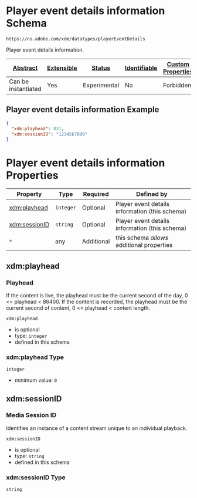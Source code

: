 
# Player event details information Schema

```
https://ns.adobe.com/xdm/datatypes/playerEventDetails
```

Player event details information.

| [Abstract](../../abstract.md) | [Extensible](../../extensions.md) | [Status](../../status.md) | [Identifiable](../../id.md) | [Custom Properties](../../extensions.md) | [Additional Properties](../../extensions.md) | Defined In |
|-------------------------------|-----------------------------------|---------------------------|-----------------------------|------------------------------------------|----------------------------------------------|------------|
| Can be instantiated | Yes | Experimental | No | Forbidden | Permitted | [datatypes/playereventdetails.schema.json](datatypes/playereventdetails.schema.json) |

## Player event details information Example
```json
{
  "xdm:playhead": 831,
  "xdm:sessionID": "1234567890"
}
```

# Player event details information Properties

| Property | Type | Required | Defined by |
|----------|------|----------|------------|
| [xdm:playhead](#xdmplayhead) | `integer` | Optional | Player event details information (this schema) |
| [xdm:sessionID](#xdmsessionid) | `string` | Optional | Player event details information (this schema) |
| `*` | any | Additional | this schema *allows* additional properties |

## xdm:playhead
### Playhead

If the content is live, the playhead must be the current second of the day, 0 <= playhead < 86400. If the content is recorded, the playhead must be the current second of content, 0 <= playhead < content length.

`xdm:playhead`
* is optional
* type: `integer`
* defined in this schema

### xdm:playhead Type


`integer`
* minimum value: `0`






## xdm:sessionID
### Media Session ID

Identifies an instance of a content stream unique to an individual playback.

`xdm:sessionID`
* is optional
* type: `string`
* defined in this schema

### xdm:sessionID Type


`string`





